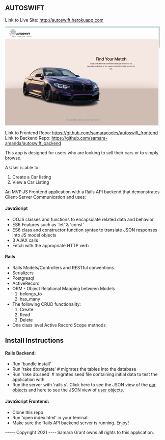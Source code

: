 AUTOSWIFT 
----------------------------------------
Link to Live Site: http://autoswift.herokuapp.com

![App Image](landing-page.png "Title")
Link to Frontend Repo: https://github.com/samaracodes/autoswift_frontend
Link to Backend Repo: https://github.com/samara-amanda/autoswift_backend


This app is designed for users who are looking to sell their cars or to simply browse.

A User is able to:
1. Create a Car listing
2. View a Car Listing


An MVP JS Frontend application with a Rails API backend that demonstrates Client-Server Communication and uses:
<h4>JavaScript</h4>
<ul>
    <li> OOJS classes and functions to encapsulate related data and behavior
    <li> ES6 Features such as 'let' & 'const'
    <li> ES6 class and constructor function syntax to translate JSON responses into JS model objects
    <li> 3 AJAX calls
    <li> Fetch with the appropriate HTTP verb
</ul>
<h4>Rails</h4>
<ul>
    <li> Rails Models/Controllers and RESTful conventions 
    <li> Serializers
    <li> Postgresql
    <li> ActiveRecord
    <li> ORM - Object Relational Mapping between Models
        <ol> 
            <li>belongs_to
            <li>has_many
        </ol>
    <li> The following CRUD functionality:
        <ol>
            <li>Create
            <li>Read
            <li>Delete
        </ol>
    <li> One class level Active Record Scope methods
</ul>

<h2>Install Instructions</h2>
<h4>Rails Backend:</h4>
<ul>
    <li> Run 'bundle install'
    <li> Run 'rake db:migrate' # migrates the tables into the database
    <li> Run 'rake db:seed'    # migrates seed file containing initial data to test the application with
    <li> Run the server with 'rails s'. Click here to see the JSON view of the <a href="http://localhost:3000/api/v1/cars">car objects</a> and here to see the JSON view of <a href="http://localhost:3000/api/v1/users">user objects</a>.
</ul>

<h4>JavaScript Frontend: </h4>
<ul> 
    <li> Clone this repo</a>.
    <li> Run 'open index.html' in your teminal
    <li> Make sure the Rails API backend server is running. Enjoy!
</ul>

----- Copyright 2021 ----
Samara Grant owns all rights to this application.

